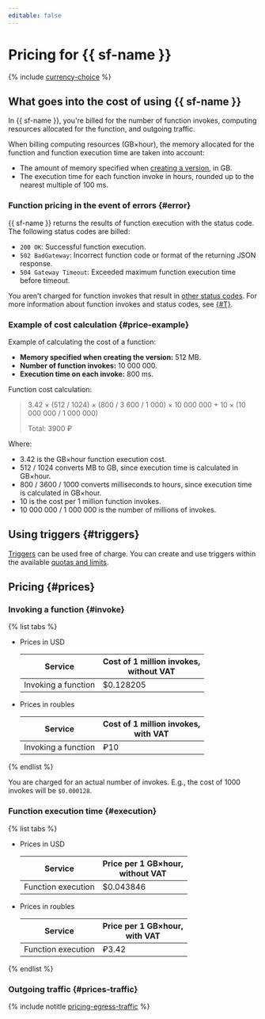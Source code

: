 ```yaml
---
editable: false
---
```

# Pricing for {{ sf-name }}

{% include [currency-choice](../_includes/pricing/currency-choice.md) %}

## What goes into the cost of using {{ sf-name }}

In {{ sf-name }}, you're billed for the number of function invokes, computing resources allocated for the function, and outgoing traffic.

When billing computing resources (GB×hour), the memory allocated for the function and function execution time are taken into account:

- The amount of memory specified when [creating a version](operations/function/version-manage.md#func-version-create), in GB.
- The execution time for each function invoke in hours, rounded up to the nearest multiple of 100 ms.

### Function pricing in the event of errors {#error}

{{ sf-name }} returns the results of function execution with the status code. The following status codes are billed:

- `200 OK`: Successful function execution.
- `502 BadGateway`: Incorrect function code or format of the returning JSON response.
- `504 Gateway Timeout`: Exceeded maximum function execution time before timeout.

You aren't charged for function invokes that result in [other status codes](concepts/function-invoke.md#http-state). For more information about function invokes and status codes, see [{#T}](concepts/function-invoke.md).

### Example of cost calculation {#price-example}

Example of calculating the cost of a function:

- **Memory specified when creating the version:** 512 MB.
- **Number of function invokes:** 10 000 000.
- **Execution time on each invoke:** 800 ms.

Function cost calculation:

> 3.42 × (512 / 1024) × (800 / 3 600 / 1 000) × 10 000 000 + 10 × (10 000 000 / 1 000 000)
>  
> Total: 3900 ₽

Where:

- 3.42 is the GB×hour function execution cost.
- 512 / 1024 converts MB to GB, since execution time is calculated in GB×hour.
- 800 / 3600 / 1000 converts milliseconds to hours, since execution time is calculated in GB×hour.
- 10 is the cost per 1 million function invokes.
- 10 000 000 / 1 000 000 is the number of millions of invokes.

## Using triggers {#triggers}

[Triggers](concepts/trigger.md) can be used free of charge. You can create and use triggers within the available [quotas and limits](../functions/concepts/limits.md).

## Pricing {#prices}

### Invoking a function {#invoke}

{% list tabs %}

- Prices in USD

    | Service | Cost of 1 million invokes, <br>without VAT
    | ----- | ----- |
    | Invoking a function | $0.128205 |

- Prices in roubles

    | Service | Cost of 1 million invokes, <br>with VAT |
    | ----- | ----- |
    | Invoking a function | ₽10 |

{% endlist %}

You are charged for an actual number of invokes. E.g., the cost of 1000 invokes will be `$0.000128`.

### Function execution time {#execution}

{% list tabs %}

- Prices in USD

    | Service | Price per 1 GB×hour, <br>without VAT |
    | ----- | ----- |
    | Function execution | $0.043846 |
    
- Prices in roubles

    | Service | Price per 1 GB×hour, <br>with VAT |
    | ----- | ----- |
    | Function execution | ₽3.42 |
    
{% endlist %}    

### Outgoing traffic {#prices-traffic}

{% include notitle [pricing-egress-traffic](../_includes/pricing/pricing-egress-traffic.md) %}
